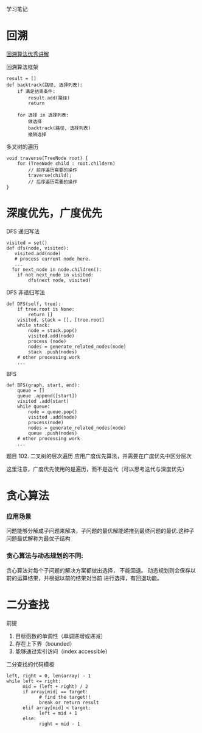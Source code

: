 学习笔记

# 回溯
[回溯算法优秀讲解](https://leetcode-cn.com/problems/permutations/solution/hui-su-suan-fa-xiang-jie-by-labuladong-2/)

回溯算法框架
```cassandraql
result = []
def backtrack(路径, 选择列表):
    if 满足结束条件:
        result.add(路径)
        return
    
    for 选择 in 选择列表:
        做选择
        backtrack(路径, 选择列表)
        撤销选择
```

多叉树的遍历
```cassandraql
void traverse(TreeNode root) {
    for (TreeNode child : root.childern)
        // 前序遍历需要的操作
        traverse(child);
        // 后序遍历需要的操作
}
```

# 深度优先，广度优先

DFS 递归写法
```cassandraql
visited = set()  
def dfs(node, visited):
   visited.add(node)
   # process current node here.
   ...
  for next_node in node.children():
    if not next_node in visited:
        dfs(next node, visited) 
```
DFS 非递归写法
```cassandraql
def DFS(self, tree):
    if tree.root is None:
        return []
    visited, stack = [], [tree.root]
    while stack:
        node = stack.pop()
        visited.add(node)
        process (node)
        nodes = generate_related_nodes(node)
        stack .push(nodes)
    # other processing work
    ...
```

BFS
```cassandraql
def BFS(graph, start, end):
    queue = []
    queue .append([start])
    visited .add(start)
    while queue:
        node = queue.pop()
        visited .add(node)
        process(node) 
        nodes = generate_related_nodes(node)
        queue .push(nodes)
    # other processing work
    ...
```

题目 102. 二叉树的层次遍历 应用广度优先算法，并需要在广度优先中区分层次

这里注意，广度优先使用的是遍历，而不是迭代（可以思考迭代与深度优先）

# 贪心算法
### 应用场景
问题能够分解成子问题来解决，子问题的最优解能递推到最终问题的最优.这种子问题最优解称为最优子结构

### 贪心算法与动态规划的不同:
贪心算法对每个子问题的解决方案都做出选择， 不能回退。
动态规划则会保存以前的运算结果，并根据以前的结果对当前 进行选择，有回退功能。

# 二分查找
前提
1. 目标函数的单调性（单调递增或递减）
2. 存在上下界（bounded）
3. 能够通过索引访问（index accessible）

二分查找的代码模板
```cassandraql
left, right = 0, len(array) - 1 
while left <= right: 
	  mid = (left + right) / 2 
	  if array[mid] == target: 
		    # find the target!! 
		    break or return result 
	  elif array[mid] < target: 
		    left = mid + 1 
	  else: 
		    right = mid - 1
```
